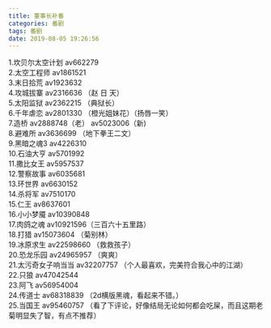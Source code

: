 ```yaml
---
title: 董事长补番
categories: 番剧
tags: 番剧
date: 2019-08-05 19:26:56
---
```



1.坎贝尔太空计划 av662279   
2.太空工程师 av1861521      
3.末日拾荒 av1923632               
4.攻城拔寨 av2316636 （赵 日 天）           
5.太阳监狱 av2362215 （典狱长）             
6.千年虐恋 av2801330 （橙光姐妹花）（扬唇一笑）             
7.造桥 av2888748（老） av5023006（新)           
8.避难所 av3636699 （地下拳王二文）       
9.黑暗之魂3 av4226310                       
10.石油大亨 av5701992           
11.撒比女王 av5957537            
12.警察故事 av6035681            
13.环世界 av6630152             
14.杀将军 av7510170          
15.仁王 av8637601                        
16.小小梦魇 av10390848                                 
17.肉鸽之魂 av10921596（三百六十五里路）                      
18.打猎 av15073604 （菊别林）                        
19.冰原求生 av22598660 （救救孩子）                  
20.恐龙乐园 av24965957 （爽爽）                
21.太污奇女子响当当 av32207757 （个人最喜欢，完美符合我心中的江湖）                   
22.只狼 av47042544           
23.阿飞 av56954004            
24.传道士 av68318839 （2d横版黑魂，看起来不错。）    
25.当国王 av95460757 （看了下评论，好像结局无论如何都会吃屎，而且这期老菊明显失了智，有点不推荐）   
